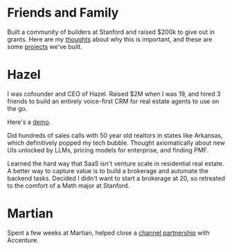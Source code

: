 <script context="module">
  export const metadata = {
    title: "Experience",
    description: "My entrepreneurial journey - From founding Hazel and raising $2M at 19 to building voice-first AI applications for real estate.",
    keywords: "Vedant Khanna experience, Hazel, startup founder, entrepreneur, AI applications, real estate tech, Stanford"
  };
</script>

# Friends and Family

Built a community of builders at Stanford and raised $200k to give out in grants. Here are my [thoughts](https://friendsandfam.xyz/manifesto) about why this is important, and these are some [projects](https://friendsandfam.xyz/projects) we've built.

# Hazel

I was cofounder and CEO of Hazel. Raised $2M when I was 19, and hired
3 friends to build an entirely voice-first CRM for real estate agents
to use on the go.

Here's a <a href="https://youtu.be/CKjFMmc5wi8?si=sfs4W27oi-hlZ9Yt&t=14" data-project="Hazel">demo</a>.

Did hundreds of sales calls with 50 year old realtors in states like
Arkansas, which definitively popped my tech bubble. Thought
axiomatically about new UIs unlocked by LLMs, pricing models for
enterprise, and finding PMF.

Learned the hard way that SaaS isn't venture scale in residential real
estate. A better way to capture value is to build a brokerage and
automate the backend tasks. Decided I didn't want to start a
brokerage at 20, so retreated to the comfort of a Math major at
Stanford.

# Martian

Spent a few weeks at Martian, helped close a [channel partnership](https://newsroom.accenture.com/news/2024/accenture-invests-in-martian-to-bring-dynamic-routing-of-large-language-queries-and-more-effective-ai-systems-to-clients) with Accenture.
